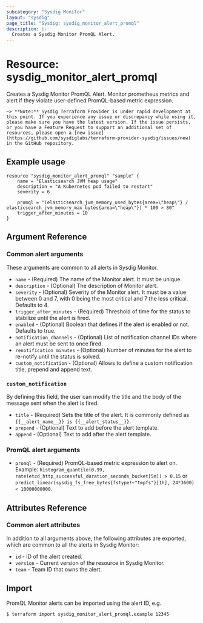 ```yaml
---
subcategory: "Sysdig Monitor"
layout: "sysdig"
page_title: "Sysdig: sysdig_monitor_alert_promql"
description: |-
  Creates a Sysdig Monitor PromQL Alert.
---
```


# Resource: sysdig\_monitor\_alert\_promql

Creates a Sysdig Monitor PromQL Alert. Monitor prometheus metrics and alert if they violate user-defined PromQL-based metric expression.

`~> **Note:** Sysdig Terraform Provider is under rapid development at this point. If you experience any issue or discrepancy while using it, please make sure you have the latest version. If the issue persists, or you have a Feature Request to support an additional set of resources, please open a [new issue](https://github.com/sysdiglabs/terraform-provider-sysdig/issues/new) in the GitHub repository.`

## Example usage

```hcl
resource "sysdig_monitor_alert_promql" "sample" {
	name = "Elasticsearch JVM heap usage"
	description = "A Kubernetes pod failed to restart"
	severity = 6

	promql = "(elasticsearch_jvm_memory_used_bytes{area=\"heap\"} / elasticsearch_jvm_memory_max_bytes{area=\"heap\"}) * 100 > 80"
	trigger_after_minutes = 10
}
```

## Argument Reference

### Common alert arguments

These arguments are common to all alerts in Sysdig Monitor.

* `name` - (Required) The name of the Monitor alert. It must be unique.
* `description` - (Optional) The description of Monitor alert.
* `severity` - (Optional) Severity of the Monitor alert. It must be a value between 0 and 7,
               with 0 being the most critical and 7 the less critical. Defaults to 4.
* `trigger_after_minutes` - (Required) Threshold of time for the status to stabilize until the alert is fired.
* `enabled` - (Optional) Boolean that defines if the alert is enabled or not. Defaults to true.
* `notification_channels` - (Optional) List of notification channel IDs where an alert must be sent to once fired.
* `renotification_minutes` - (Optional) Number of minutes for the alert to re-notify until the status is solved.
* `custom_notification` - (Optional) Allows to define a custom notification title, prepend and append text.

### `custom_notification`

By defining this field, the user can modify the title and the body of the message sent when the alert
is fired.

* `title` - (Required) Sets the title of the alert. It is commonly defined as `{{__alert_name__}} is {{__alert_status__}}`.
* `prepend` - (Optional) Text to add before the alert template.
* `append` - (Optional) Text to add after the alert template.

### PromQL alert arguments

* `promql` - (Required) PromQL-based metric expression to alert on. Example: `histogram_quantile(0.99, rate(etcd_http_successful_duration_seconds_bucket[5m]) > 0.15` or `predict_linear(sysdig_fs_free_bytes{fstype!~"tmpfs"}[1h], 24*3600) < 10000000000`.

## Attributes Reference

### Common alert attributes

In addition to all arguments above, the following attributes are exported, which are common to all the
alerts in Sysdig Monitor:

* `id` - ID of the alert created.
* `version` - Current version of the resource in Sysdig Monitor.
* `team` - Team ID that owns the alert.


## Import

PromQL Monitor alerts can be imported using the alert ID, e.g.

```
$ terraform import sysdig_monitor_alert_promql.example 12345
```